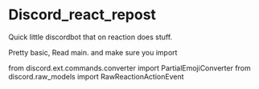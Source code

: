 # Discord_react_repost
Quick little discordbot that on reaction does stuff.

Pretty basic, Read main. and make sure you import 

from discord.ext.commands.converter import PartialEmojiConverter
from discord.raw_models import RawReactionActionEvent

